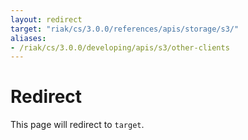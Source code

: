 ```yaml
---
layout: redirect
target: "riak/cs/3.0.0/references/apis/storage/s3/"
aliases:
- /riak/cs/3.0.0/developing/apis/s3/other-clients
---
```


# Redirect

This page will redirect to `target`.
